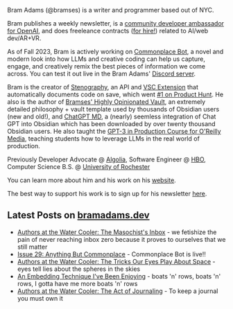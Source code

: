 Bram Adams (@bramses) is a writer and programmer based out of NYC. 

Bram publishes a weekly newsletter, is a [community developer ambassador for OpenAI](https://platform.openai.com/ambassadors), and does freeleance contracts ([for hire!](https://www.bramadams.dev/consulting/)) related to AI/web dev/AR+VR. 

As of Fall 2023, Bram is actively working on [Commonplace Bot](https://github.com/bramses/commonplace-bot), a novel and modern look into how LLMs and creative coding can help us capture, engage, and creatively remix the best pieces of information we come across. You can test it out live in the Bram Adams' [Discord server](https://discord.gg/GrgkFP3Je3).

Bram is the creator of [Stenography](https://stenography.dev), an API and [VSC Extension](https://marketplace.visualstudio.com/items?itemName=Stenography.stenography) that automatically documents code on save, which went [#1 on Product Hunt](https://www.producthunt.com/products/stenography#stenography). He also is the author of [Bramses' Highly Opinionated Vault](https://github.com/bramses/bramses-highly-opinionated-vault-2023), an extremely detailed philosophy + vault template used by thousands of Obsidian users (new and old!), and [ChatGPT MD](https://github.com/bramses/chatgpt-md), a (nearly) seemless integration of Chat GPT into Obsidian which has been downloaded by over twenty thousand Obsidian users. He also taught the [GPT-3 in Production Course for O'Reilly Media](https://www.oreilly.com/live-events/gpt-3-in-production/0636920065944/0636920071443/), teaching students how to leverage LLMs in the real world of production.

Previously Developer Advocate @ [Algolia](https://www.algolia.com/), Software Engineer @ [HBO](https://www.hbo.com/), Computer Science B.S. @ [University of Rochester](https://rochester.edu/)

You can learn more about him and his work on his [website](https://www.bramadams.dev/about/). 

The best way to support his work is to sign up for his newsletter [here](https://www.bramadams.dev/#/portal/).


## Latest Posts on [bramadams.dev](https://www.bramadams.dev/)

<!--START_SECTION:feed-->
* [Authors at the Water Cooler: The Masochist&#39;s Inbox](https:&#x2F;&#x2F;www.bramadams.dev&#x2F;authors-at-the-water-cooler&#x2F;) - we fetishize the pain of never reaching inbox zero because it proves to ourselves that we still matter
* [Issue 29: Anything But Commonplace](https:&#x2F;&#x2F;www.bramadams.dev&#x2F;issue-29&#x2F;) - Commonplace Bot is live!!
* [Authors at the Water Cooler: The Tricks Our Eyes Play About Space](https:&#x2F;&#x2F;www.bramadams.dev&#x2F;authors-at-the-water-cooler-the-tricks-our-eyes-play-about-space&#x2F;) - eyes tell lies about the spheres in the skies
* [An Embedding Technique I&#39;ve Been Enjoying](https:&#x2F;&#x2F;www.bramadams.dev&#x2F;an-embedding-technique-ive-been-enjoying&#x2F;) - boats &#39;n&#39; rows, boats &#39;n&#39; rows, I gotta have me more boats &#39;n&#39; rows
* [Authors at the Water Cooler: The Act of Journaling](https:&#x2F;&#x2F;www.bramadams.dev&#x2F;authors-at-the-water-cooler-the-act-of-journaling&#x2F;) - To keep a journal you must own it
<!--END_SECTION:feed-->
